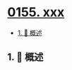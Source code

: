 # [0155. xxx](https://github.com/Tdahuyou/TNotes.leetcode/tree/main/notes/0155.%20xxx)

<!-- region:toc -->

- [1. 📝 概述](#1--概述)

<!-- endregion:toc -->

## 1. 📝 概述

